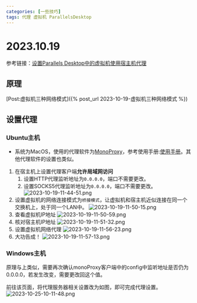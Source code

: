 ```yaml
---
categories: [一些技巧]
tags: 代理 虚拟机 ParallelsDesktop
---
```

# 2023.10.19
参考链接：[设置Parallels Desktop中的虚拟机使用宿主机代理](https://blog.csdn.net/u011195398/article/details/85791354)
## 原理

[Post:虚拟机三种网络模式]({% post_url 2023-10-19-虚拟机三种网络模式 %})

## 设置代理
### Ubuntu主机
- 系统为MacOS，使用的代理软件为[MonoProxy](https://storage.monocloud.co/client/MacOS/MonoProxyMac%200.7.2.dmg)，参考使用手册:[使用手册](https://mymonocloud.com/knowledgebase/11)。其他代理软件的设置也类似。
1. 在宿主机上设置代理客户端**允许局域网访问**
   1. 设置HTTP代理监听地址为`0.0.0.0`，端口不需要更改。
   2. 设置SOCKS5代理监听地址为`0.0.0.0`，端口不需要更改。
   ![2023-10-19-11-44-51.png](https://s2.loli.net/2023/10/19/BiCw5tcbQXVzjyF.png)
2. 设置虚拟机的网络连接模式为`桥接模式`，让虚拟机和宿主机近似连接在同一个交换机上，处于同一个LAN中。
    ![2023-10-19-11-50-15.png](https://s2.loli.net/2023/10/19/3bs9Y7ujUgc2d4Q.png)
3. 查看虚拟机IP地址
    ![2023-10-19-11-50-59.png](https://s2.loli.net/2023/10/19/EJ3kR2pgbHsxSho.png)
4. 核对宿主机IP地址
    ![2023-10-19-11-51-32.png](https://s2.loli.net/2023/10/19/5swFknB1lyGjiIh.png)
5. 设置虚拟机网络代理
    ![2023-10-19-11-56-23.png](https://s2.loli.net/2023/10/19/hYcLORJZrdDvQbS.png)
6. 大功告成！
    ![2023-10-19-11-57-13.png](https://s2.loli.net/2023/10/19/zHM6i43AlSFqTga.png)

### Windows主机
原理与上类似，需要再次确认monoProxy客户端中的config中监听地址是否仍为0.0.0.0，若发生改变，需要更改回这个值。

前往该页面，将代理服务器相关设置改为如图，即可完成代理设置。
![2023-10-25-10-11-48.png](https://s2.loli.net/2023/10/27/6wdjrimZEyNUoFL.png)